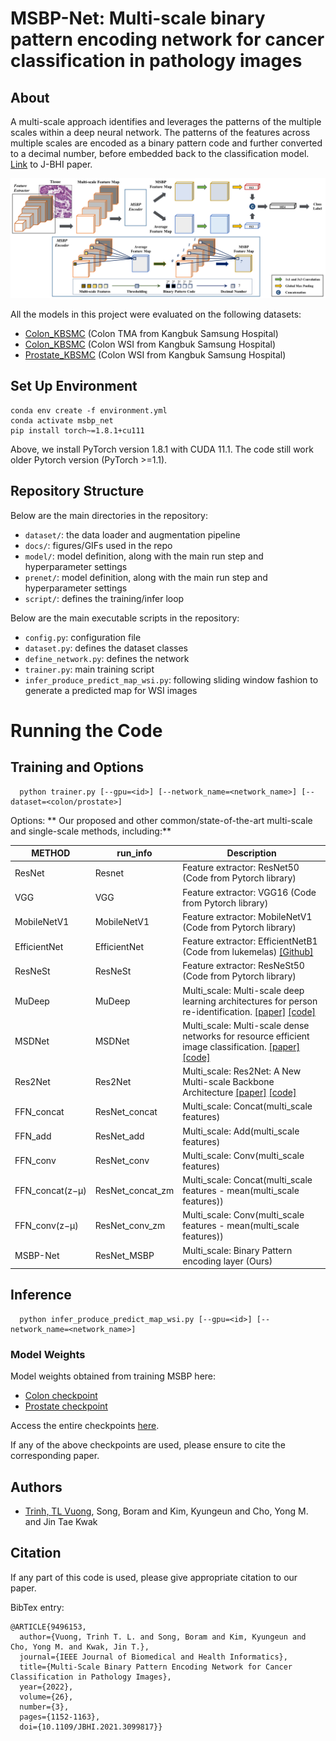 # MSBP-Net: Multi-scale binary pattern encoding network for cancer classification in pathology images
## About
A multi-scale approach identifies and leverages the patterns of the multiple scales within a deep neural network.
The patterns of the features across multiple scales are encoded as a binary pattern code and further converted to a decimal number, 
before embedded back to the classification model. <br />
[Link](https://ieeexplore.ieee.org/abstract/document/9496153) to J-BHI paper. <br />

![](docs/MSBP_network.png)

All the models in this project were evaluated on the following datasets:

- [Colon_KBSMC](https://github.com/QuIIL/KBSMC_colon_cancer_grading_dataset) (Colon TMA from Kangbuk Samsung Hospital)
- [Colon_KBSMC](https://github.com/QuIIL/KBSMC_colon_cancer_grading_dataset) (Colon WSI from Kangbuk Samsung Hospital)
- [Prostate_KBSMC](https://github.com/QuIIL/KBSMC_colon_cancer_grading_dataset) (Colon WSI from Kangbuk Samsung Hospital)

## Set Up Environment

```
conda env create -f environment.yml
conda activate msbp_net
pip install torch~=1.8.1+cu111
```

Above, we install PyTorch version 1.8.1 with CUDA 11.1. 
The code still work older Pytorch version (PyTorch >=1.1).
## Repository Structure

Below are the main directories in the repository: 

- `dataset/`: the data loader and augmentation pipeline
- `docs/`: figures/GIFs used in the repo
- `model/`: model definition, along with the main run step and hyperparameter settings
- `prenet/`: model definition, along with the main run step and hyperparameter settings  
- `script/`: defines the training/infer loop 

Below are the main executable scripts in the repository:

- `config.py`: configuration file
- `dataset.py`: defines the dataset classes 
- `define_network.py`: defines the network 
- `trainer.py`: main training script
- `infer_produce_predict_map_wsi.py`: following sliding window fashion to generate a predicted map for WSI images 

# Running the Code

## Training and Options
 
```
  python trainer.py [--gpu=<id>] [--network_name=<network_name>] [--dataset=<colon/prostate>]
```

Options:
** Our proposed and other common/state-of-the-art multi-scale and single-scale methods, including:**

| METHOD         | run_info         |  Description          |
| ---------------|------------------| ----------------------|
| ResNet         | Resnet           | Feature extractor: ResNet50 (Code from Pytorch library)
| VGG            | VGG              | Feature extractor: VGG16 (Code from Pytorch library)
| MobileNetV1    | MobileNetV1      | Feature extractor: MobileNetV1 (Code from Pytorch library)
| EfficientNet   | EfficientNet     | Feature extractor: EfficientNetB1 (Code from lukemelas) [[Github]](https://github.com/lukemelas/EfficientNet-PyTorch)
| ResNeSt        | ResNeSt          | Feature extractor: ResNeSt50 (Code from Pytorch library)
| MuDeep         | MuDeep           | Multi_scale: Multi-scale deep learning architectures for person re-identification. [[paper]](https://arxiv.org/abs/1709.05165) [[code]](https://github.com/linzhi123/deep-persion-reid)
| MSDNet         | MSDNet           | Multi_scale: Multi-scale dense networks for resource efficient image classification. [[paper]](https://arxiv.org/abs/1703.09844) [[code]](https://github.com/kalviny/MSDNet-PyTorch)
| Res2Net        | Res2Net          | Multi_scale: Res2Net: A New Multi-scale Backbone Architecture [[paper]](https://arxiv.org/abs/1904.01169) [[code]](https://github.com/Res2Net/Res2Net-ImageNet-Training)
| FFN_concat     | ResNet_concat    | Multi_scale: Concat(multi_scale features)
| FFN_add        | ResNet_add       | Multi_scale: Add(multi_scale features)
| FFN_conv       | ResNet_conv      | Multi_scale: Conv(multi_scale features)
| FFN_concat(z−µ)| ResNet_concat_zm | Multi_scale: Concat(multi_scale features - mean(multi_scale features))
| FFN_conv(z−µ)  | ResNet_conv_zm   | Multi_scale: Conv(multi_scale features - mean(multi_scale features))
| MSBP-Net       | ResNet_MSBP      | Multi_scale: Binary Pattern encoding layer (Ours)




## Inference

```
  python infer_produce_predict_map_wsi.py [--gpu=<id>] [--network_name=<network_name>]
```
  
### Model Weights

Model weights obtained from training MSBP here:
- [Colon checkpoint](https://drive.google.com/drive/folders/1uJKUwp6EMvDYV7pDF3xTg4UV0T3dD9zs?usp=sharing)
- [Prostate checkpoint](https://drive.google.com/drive/folders/1DmvmE3WRAgNO494L3O4lGppUxlfZYxuO?usp=sharing)

Access the entire checkpoints [here](https://drive.google.com/drive/folders/1gX5NELGelZxLuqwcW9ptL5kDtf5-Gqcz?usp=sharing).

If any of the above checkpoints are used, please ensure to cite the corresponding paper.

## Authors

* [Trinh, TL Vuong](https://github.com/timmyvg), Song, Boram and Kim, Kyungeun and Cho, Yong M. and Jin Tae Kwak


## Citation

If any part of this code is used, please give appropriate citation to our paper. <br />

BibTex entry: <br />
```
@ARTICLE{9496153,
  author={Vuong, Trinh T. L. and Song, Boram and Kim, Kyungeun and Cho, Yong M. and Kwak, Jin T.},
  journal={IEEE Journal of Biomedical and Health Informatics}, 
  title={Multi-Scale Binary Pattern Encoding Network for Cancer Classification in Pathology Images}, 
  year={2022},
  volume={26},
  number={3},
  pages={1152-1163},
  doi={10.1109/JBHI.2021.3099817}}
```
